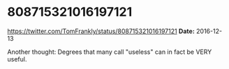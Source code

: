 # 808715321016197121
https://twitter.com/TomFrankly/status/808715321016197121
**Date:** 2016-12-13

Another thought: Degrees that many call "useless" can in fact be VERY useful.
